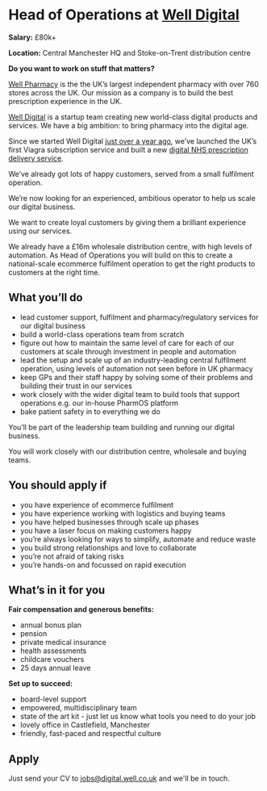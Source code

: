 # Head of Operations at [Well Digital](https://blog.well.co.uk/well-digital/)

**Salary:** £80k+  

**Location:** Central Manchester HQ and Stoke-on-Trent distribution centre

**Do you want to work on stuff that matters?** 

[Well Pharmacy](https://www.well.co.uk) is the the UK’s largest independent pharmacy with over 760 stores across the UK. Our mission as a company is to build the best prescription experience in the UK. 

[Well Digital](https://blog.well.co.uk/well-digital/) is a startup team creating new world-class digital products and services. We have a big ambition: to bring pharmacy into the digital age. 

Since we started Well Digital [just over a year ago](https://blog.well.co.uk/one-year-of-well-digital-1411482bda85/), we’ve launched the UK’s first Viagra subscription service and built a new [digital NHS prescription delivery service](https://blog.well.co.uk/were-building-a-better-pharmacy-50bc2e04cd97/). 

We’ve already got lots of happy customers, served from a small fulfilment operation. 

We’re now looking for an experienced, ambitious operator to help us scale our digital business. 

We want to create loyal customers by giving them a brilliant experience using our services. 

We already have a £16m wholesale distribution centre, with high levels of automation. As Head of Operations you will build on this to create a national-scale ecommerce fulfilment operation to get the right products to customers at the right time. 

## What you’ll do

- lead customer support, fulfilment and pharmacy/regulatory services for our digital business
- build a world-class operations team from scratch
- figure out how to maintain the same level of care for each of our customers at scale through investment in people and automation
- lead the setup and scale up of an industry-leading central fulfilment operation, using levels of automation not seen before in UK pharmacy
- keep GPs and their staff happy by solving some of their problems and building their trust in our services
- work closely with the wider digital team to build tools that support operations e.g. our in-house PharmOS platform
- bake patient safety in to everything we do

You’ll be part of the leadership team building and running our digital business. 

You will work closely with our distribution centre, wholesale and buying teams.

## You should apply if

- you have experience of ecommerce fulfilment
- you have experience working with logistics and buying teams 
- you have helped businesses through scale up phases
- you have a laser focus on making customers happy
- you’re always looking for ways to simplify, automate and reduce waste
- you build strong relationships and love to collaborate
- you’re not afraid of taking risks
- you’re hands-on and focussed on rapid execution

## What’s in it for you

**Fair compensation and generous benefits:**
- annual bonus plan
- pension
- private medical insurance
- health assessments
- childcare vouchers
- 25 days annual leave

**Set up to succeed:**
- board-level support
- empowered, multidisciplinary team  
- state of the art kit - just let us know what tools you need to do your job
- lovely office in Castlefield, Manchester
- friendly, fast-paced and respectful culture 

## Apply

Just send your CV to [jobs@digital.well.co.uk](mailto:jobs@digital.well.co.uk) and we'll be in touch.
